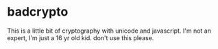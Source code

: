 # badcrypto
This is a little bit of cryptography with unicode and javascript.
I'm not an expert, I'm just a 16 yr old kid.
don't use this please.
